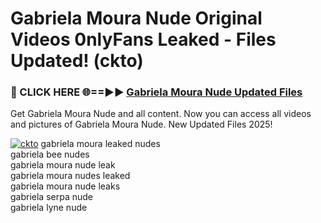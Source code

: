 # Gabriela Moura Nude Original Videos 0nlyFans Leaked - Files Updated! (ckto)

<h3>🔴 CLICK HERE 🌐==►► <a href="https://tinyurl.com/yrmya6cz" rel="nofollow">Gabriela Moura Nude Updated Files</a></h3>

Get Gabriela Moura Nude and all content. Now you can access all videos and pictures of Gabriela Moura Nude. New Updated Files 2025!

[![ckto](https://i.imgur.com/FMdXYCs.gif)](https://tinyurl.com/yrmya6cz)
gabriela moura leaked nudes<br>
gabriela bee nudes<br>
gabriela moura nude leak<br>
gabriela moura nudes leaked<br>
gabriela moura nude leaks<br>
gabriela serpa nude<br>
gabriela lyne nude
